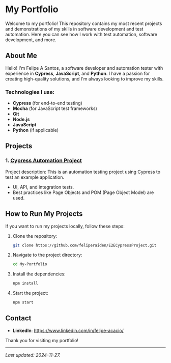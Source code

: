# My Portfolio

Welcome to my portfolio! This repository contains my most recent projects and demonstrations of my skills in software development and test automation. Here you can see how I work with test automation, software development, and more.

## About Me

Hello! I'm Felipe A Santos, a software developer and automation tester with experience in **Cypress**, **JavaScript**, and **Python**. I have a passion for creating high-quality solutions, and I'm always looking to improve my skills.

### Technologies I use:
- **Cypress** (for end-to-end testing)
- **Mocha** (for JavaScript test frameworks)
- **Git**
- **Node.js**
- **JavaScript**
- **Python** (if applicable)

## Projects

### 1. **[Cypress Automation Project](https://github.com/feliperaiden/E2ECypressProject.git)**
Project description: This is an automation testing project using Cypress to test an example application.
- UI, API, and integration tests.
- Best practices like Page Objects and POM (Page Object Model) are used.

## How to Run My Projects

If you want to run my projects locally, follow these steps:

1. Clone the repository:
    ```bash
    git clone https://github.com/feliperaiden/E2ECypressProject.git
    ```

2. Navigate to the project directory:
    ```bash
    cd My-Portfolio
    ```

3. Install the dependencies:
    ```bash
    npm install
    ```

4. Start the project:
    ```bash
    npm start
    ```

## Contact

- **LinkedIn**: https://www.linkedin.com/in/felipe-acacio/

Thank you for visiting my portfolio!

---

*Last updated: 2024-11-27.*

